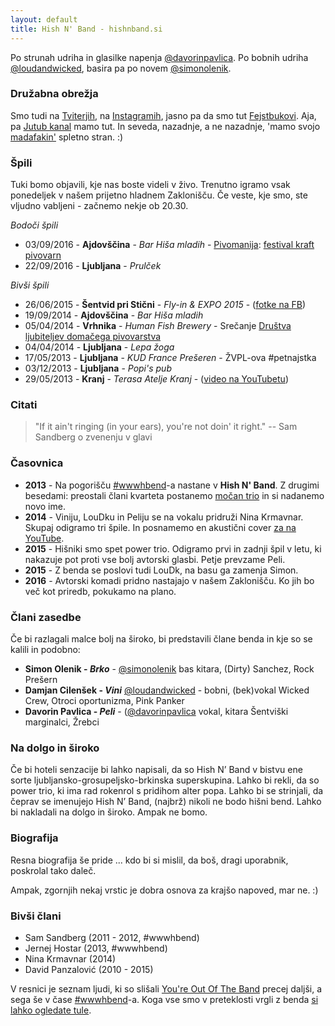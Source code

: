 ```yaml
---
layout: default
title: Hish N' Band - hishnband.si
---
```


Po strunah udriha in glasilke napenja [@davorinpavlica](https://twitter.com/davorinpavlica). Po bobnih udriha [@loudandwicked](https://twitter.com/loudandwicked), basira pa po novem [@simonolenik](https://twitter.com/simonolenik). 

### Družabna obrežja

Smo tudi na [Tviterjih](https://twitter.com/hishnband), na [Instagramih](https://instagram.com/hishnband/), jasno pa da smo tut [Fejstbukovi](https://www.facebook.com/hishnband). Aja, pa [Jutub kanal](https://www.youtube.com/channel/UCTIELIn2BgFNHFnyAlIdBiw) mamo tut. In seveda, nazadnje, a ne nazadnje, 'mamo svojo [madafakin'](http://motherfuckingwebsite.com/) spletno stran. :)

### Špili
Tuki bomo objavili, kje nas boste videli v živo. Trenutno igramo vsak ponedeljek v našem prijetno hladnem Zaklonišču. Če veste, kje smo, ste vljudno vabljeni - začnemo nekje ob 20.30.


*Bodoči špili*

* 03/09/2016 - **Ajdovščina** - _Bar Hiša mladih_ - [Pivomanija](https://www.facebook.com/Pivomanija/): [festival kraft pivovarn](https://www.facebook.com/events/1263313043701889/)
* 22/09/2016 - **Ljubljana** - _Prulček_ 

*Bivši špili*

* 26/06/2015 - **Šentvid pri Stični** - _Fly-in & EXPO 2015_ - ([fotke na FB](https://t.co/IoHGeedZzR))
* 19/09/2014 - **Ajdovščina** - _Bar Hiša mladih_
* 05/04/2014 - **Vrhnika** - _Human Fish Brewery_ - Srečanje [Društva ljubiteljev domačega pivovarstva](https://dldp.wordpress.com/2014/04/17/porocilo-1-utrip-domace-pivovarske-scene/)
* 04/04/2014 - **Ljubljana** - _Lepa žoga_
* 17/05/2013 - **Ljubljana** - _KUD France Prešeren_ - ŽVPL-ova #petnajstka
* 03/12/2013 - **Ljubljana** - _Popi's pub_
* 29/05/2013 - **Kranj** - _Terasa Atelje Kranj_ - ([video na YouTubetu](https://www.youtube.com/watch?v=pA2vpjAGfOQ))

### Citati

> "If it ain't ringing (in your ears), you're not doin' it right."
-- Sam Sandberg o zvenenju v glavi

### Časovnica

* **2013** - Na pogorišču [#wwwhbend](http://wwwhbend.tumblr.com/)-a nastane v **Hish N' Band**. Z drugimi besedami: preostali člani kvarteta postanemo [močan trio](https://en.wikipedia.org/wiki/Power_trio) in si nadanemo novo ime.
* **2014** - Viniju, LouDku in Peliju se na vokalu pridruži Nina Krmavnar. Skupaj odigramo tri špile. In posnamemo en akustični cover [za na YouTube](https://www.youtube.com/watch?v=dWg7lQWMXnc).
* **2015** - Hišniki smo spet power trio. Odigramo prvi in zadnji špil v letu, ki nakazuje pot proti vse bolj avtorski glasbi. Petje prevzame Peli.
* **2015** - Z benda se poslovi tudi LouDk, na basu ga zamenja Simon.
* **2016** - Avtorski komadi pridno nastajajo v našem Zaklonišču. Ko jih bo več kot priredb, pokukamo na plano.

### Člani zasedbe

Če bi razlagali malce bolj na široko, bi predstavili člane benda in kje so se kalili in podobno:

* **Simon Olenik - _Brko_** - [@simonolenik](https://twitter.com/simonolenik) bas kitara,
(Dirty) Sanchez, Rock Prešern
* **Damjan Cilenšek - _Vini_** [@loudandwicked](https://twitter.com/loudandwicked) - bobni, (bek)vokal
Wicked Crew, Otroci oportunizma, Pink Panker
* **Davorin Pavlica - _Peli_** - ([@davorinpavlica](https://twitter.com/davorinpavlica) vokal, kitara
Šentviški marginalci, Žrebci

### Na dolgo in široko

Če bi hoteli senzacije bi lahko napisali, da so Hish N’ Band v bistvu ene sorte ljubljansko-grosupeljsko-brkinska superskupina. Lahko bi rekli, da so power trio, ki ima rad rokenrol s pridihom alter popa. Lahko bi se strinjali, da čeprav se imenujejo Hish N’ Band, (najbrž) nikoli ne bodo hišni bend. Lahko bi nakladali na dolgo in široko. Ampak ne bomo.

### Biografija

Resna biografija še  pride ... kdo bi si mislil, da boš, dragi uporabnik, poskrolal tako daleč.

Ampak, zgornjih nekaj vrstic je dobra osnova za krajšo napoved, mar ne. :)

### Bivši člani
* Sam Sandberg (2011 - 2012, #wwwhbend)
* Jernej Hostar (2013, #wwwhbend) 
* Nina Krmavnar (2014)
* David Panzalović (2010 - 2015)

V resnici je seznam ljudi, ki so slišali [You're Out Of The Band](https://soundcloud.com/wwwhbend/youre-out-of-the-band) precej daljši, a sega še v čase [#wwwhbend](http://wwwhbend.tumblr.com/)-a. Koga vse smo v preteklosti vrgli z benda [si lahko ogledate tule](http://wwwhbend.tumblr.com/o-bendu).
